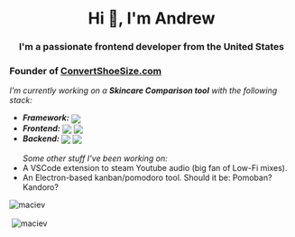 <h1 align="center">Hi 👋, I'm Andrew</h1>
<h3 align="center">I'm a passionate frontend developer from the United States</h3>

<h3>Founder of <a href="convertshoesize.com">ConvertShoeSize.com</a> </h3>


 <i>I’m currently working on a **Skincare Comparison tool** with the following stack:</i>
-  <i><b>Framework:</b></i> <img align="center" src="https://camo.githubusercontent.com/8d63de8d12345c56bc8869740dab7a5b31b4cff51cc16fa14cbecd2cc2bbeb46/68747470733a2f2f696d672e736869656c64732e696f2f7374617469632f76313f7374796c653d666f722d7468652d6261646765266d6573736167653d50726561637426636f6c6f723d363733414238266c6f676f3d507265616374266c6f676f436f6c6f723d464646464646266c6162656c3d" />
 - <i><b>Frontend:</b></i>  <img align="center" src="https://camo.githubusercontent.com/773cfd323f61dbc7301a98e28c69fbd0f27f491272f4acf48106936ca1d14c47/68747470733a2f2f696d672e736869656c64732e696f2f7374617469632f76313f7374796c653d666f722d7468652d6261646765266d6573736167653d5479706553637269707426636f6c6f723d333137384336266c6f676f3d54797065536372697074266c6f676f436f6c6f723d464646464646266c6162656c3d" /> <img align="center" src="https://camo.githubusercontent.com/5c0ce52c634e8c55bdc35797c96bef788da087d899194227f04f44794186b35e/68747470733a2f2f696d672e736869656c64732e696f2f7374617469632f76313f7374796c653d666f722d7468652d6261646765266d6573736167653d7374796c65642d636f6d706f6e656e747326636f6c6f723d444237303933266c6f676f3d7374796c65642d636f6d706f6e656e7473266c6f676f436f6c6f723d464646464646266c6162656c3d" />
  - <i><b>Backend:</b></i> <img align="center" src="https://camo.githubusercontent.com/cfc9f269ec7432e7b5b4f1599e6cb1790fe4f4073a5ea5cd32dbefeac7e796df/68747470733a2f2f696d672e736869656c64732e696f2f7374617469632f76313f7374796c653d666f722d7468652d6261646765266d6573736167653d537570616261736526636f6c6f723d323232323232266c6f676f3d5375706162617365266c6f676f436f6c6f723d334643463845266c6162656c3d" /> <img align="center" src="https://camo.githubusercontent.com/d96a01edb67770ddc4a8794895b4e2c1fab10e9fab40060b287bcb3448915a01/68747470733a2f2f696d672e736869656c64732e696f2f7374617469632f76313f7374796c653d666f722d7468652d6261646765266d6573736167653d5669746526636f6c6f723d363436434646266c6f676f3d56697465266c6f676f436f6c6f723d464646464646266c6162656c3d" />
<br></br>
<i>Some other stuff I've been working on:</i>
- A VSCode extension to steam Youtube audio (big fan of Low-Fi mixes).
- An Electron-based kanban/pomodoro tool. Should it be: Pomoban? Kandoro? 



<p align="left"> <img src="https://komarev.com/ghpvc/?username=maciev&label=Profile%20views&color=0e75b6&style=flat" alt="maciev" /> </p>
<p>&nbsp;<img align="center" src="https://github-readme-stats.vercel.app/api?username=maciev&show_icons=true&locale=en" alt="maciev" /></p>
